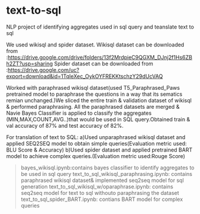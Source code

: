 # text-to-sql
NLP project of identifying aggregates used in sql query and teanslate text to sql

We used wikisql and spider dataset.
Wikisql dataset can be downloaded from :https://drive.google.com/drive/folders/13f2MrdpieC9QGXM_DJnj2f1Hs6ZBh2ZT?usp=sharing
Spider dataset can be downloaded from :https://drive.google.com/uc?export=download&id=1TqleXec_OykOYFREKKtschzY29dUcVAQ

Worked with paraphrased wikisql dataset(used T5_Paraphrased_Paws pretrained model to paraphrase the questions in a way that its sematics remian unchanged.)We sliced the entire train & validation dataset of wikisql & performed paraphrasing.
All the paraphrased datasets are merged & Navie Bayes Classifier is applied to classify the aggregates (MIN,MAX,COUNT,AVG..)that would be used in SQL query.Obtained train & val accuracy of 87% and test accuracy of 82%.

For translation of text to SQL:
	a)Used unparaphrased wikisql dataset and applied SEQ2SEQ model to obtain simple queries(Evaluation metric used: BLU Score & Accuracy)
	b)Used spider dataset and applied pretrained BART model to achieve complex queries.(Evaluation metric used:Rouge Score)

>bayes_wikisql.ipynb:contains bayes classifier to identify aggregates to be used in sql query 
>text_to_sql_wikisql_paraphrasing.ipynb: contains paraphrased wikisql dataset& implemented seq2seq model for sql generation
>text_to_sql_wikisql_w/oparaphrase.ipynb: contains seq2seq model for text to sql withouto paraphrasing the dataset
>text_to_sql_spider_BART.ipynb: contians BART model for complex queries
